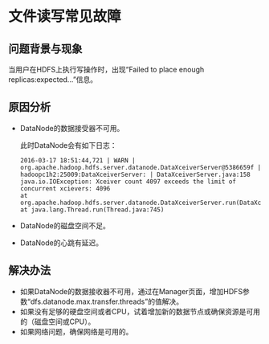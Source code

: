 # 文件读写常见故障<a name="mrs_03_0079"></a>

## 问题背景与现象<a name="zh-cn_topic_0167275826_section33007524175951"></a>

当用户在HDFS上执行写操作时，出现“Failed to place enough replicas:expected…”信息。

## 原因分析<a name="zh-cn_topic_0167275826_section321702661814"></a>

-   DataNode的数据接受器不可用。

    此时DataNode会有如下日志：

    ```
    2016-03-17 18:51:44,721 | WARN | org.apache.hadoop.hdfs.server.datanode.DataXceiverServer@5386659f | hadoopc1h2:25009:DataXceiverServer: | DataXceiverServer.java:158
    java.io.IOException: Xceiver count 4097 exceeds the limit of concurrent xcievers: 4096
    at org.apache.hadoop.hdfs.server.datanode.DataXceiverServer.run(DataXceiverServer.java:140)
    at java.lang.Thread.run(Thread.java:745) 
    ```

-   DataNode的磁盘空间不足。
-   DataNode的心跳有延迟。

## 解决办法<a name="zh-cn_topic_0167275826_section6627991418139"></a>

-   如果DataNode的数据接收器不可用，通过在Manager页面，增加HDFS参数“dfs.datanode.max.transfer.threads”的值解决。
-   如果没有足够的硬盘空间或者CPU，试着增加新的数据节点或确保资源是可用的（磁盘空间或CPU）。
-   如果网络问题，确保网络是可用的。

